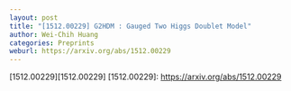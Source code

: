 ```yaml
---
layout: post
title: "[1512.00229] G2HDM : Gauged Two Higgs Doublet Model"
author: Wei-Chih Huang
categories: Preprints
weburl: https://arxiv.org/abs/1512.00229
---
```


[1512.00229][1512.00229]
[1512.00229]: https://arxiv.org/abs/1512.00229
